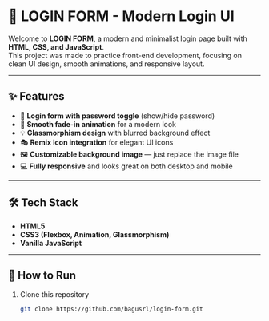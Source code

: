 # 🎨 LOGIN FORM - Modern Login UI

Welcome to **LOGIN FORM**, a modern and minimalist login page built with **HTML, CSS, and JavaScript**.  
This project was made to practice front-end development, focusing on clean UI design, smooth animations, and responsive layout.

---

## ✨ Features
- 🔐 **Login form with password toggle** (show/hide password)
- 🌈 **Smooth fade-in animation** for a modern look
- 💡 **Glassmorphism design** with blurred background effect
- 🎭 **Remix Icon integration** for elegant UI icons
- 🖼️ **Customizable background image** — just replace the image file
- 💻 **Fully responsive** and looks great on both desktop and mobile

---

## 🛠️ Tech Stack
- **HTML5**
- **CSS3 (Flexbox, Animation, Glassmorphism)**
- **Vanilla JavaScript**

---

## 🚀 How to Run
1. Clone this repository  
   ```bash
   git clone https://github.com/bagusrl/login-form.git
